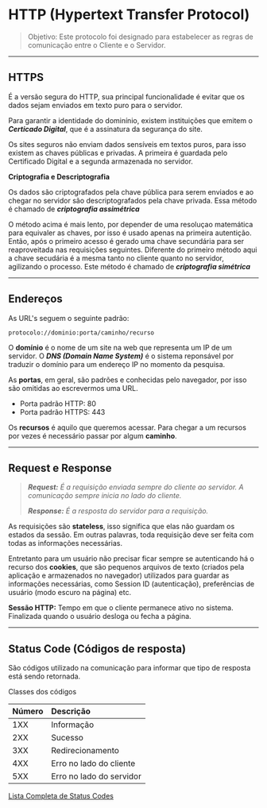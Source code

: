# HTTP (Hypertext Transfer Protocol)

> Objetivo: Este protocolo foi designado para estabelecer as regras de comunicação entre o Cliente e o Servidor.

***

## HTTPS

É a versão segura do HTTP, sua principal funcionalidade é evitar que os dados sejam enviados em texto puro para o servidor.

Para garantir a identidade do dominínio, existem instituições que emitem o ***Certicado Digital***, que é a assinatura da segurança do site.

Os sites seguros não enviam dados sensíveis em textos puros, para isso existem as chaves públicas e privadas. A primeira é guardada pelo Certificado Digital e a segunda armazenada no servidor.

**Criptografia e Descriptografia**

Os dados são criptografados pela chave pública para serem enviados e ao chegar no servidor são descriptografados pela chave privada. Essa método é chamado de ***criptografia assimétrica***

O método acima é mais lento, por depender de uma resoluçao matemática para equivaler as chaves, por isso é usado apenas na primeira autentição. Então, após o primeiro acesso é gerado uma chave secundária para ser reaproveitada nas requisições seguintes. Diferente do primeiro método aqui a chave secudária é a mesma tanto no cliente quanto no servidor, agilizando o processo. Este método é chamado de ***criptografia simétrica***

***

## Endereços

As URL's seguem o seguinte padrão:

`protocolo://dominio:porta/caminho/recurso`

O **domínio** é o nome de um site na web que representa um IP de um servidor. O ***DNS (Domain Name System)*** é o sistema reponsável por traduzir o domínio para um endereço IP no momento da pesquisa.

As **portas**, em geral, são padrões e conhecidas pelo navegador, por isso são omitidas ao escrevermos uma URL.
- Porta padrão HTTP: 80
- Porta padrão HTTPS: 443

Os **recursos** é aquilo que queremos acessar. Para chegar a um recursos por vezes é necessário passar por algum **caminho**.

***

## Request e Response

> ***Request:** É a requisição enviada sempre do cliente ao servidor. A comunicação sempre inicia no lado do cliente.*
> 
> ***Response:** É a resposta do servidor para a requisição.*

As requisições são **stateless**, isso significa que elas não guardam os estados da sessão. Em outras palavras, toda requisição deve ser feita com todas as informações necessárias.

Entretanto para um usuário não precisar ficar sempre se autenticando há o recurso dos **cookies**, que são pequenos arquivos de texto (criados pela aplicação e armazenados no navegador) utilizados para guardar as informações necessárias, como Session ID (autenticação), preferências de usuário (modo escuro na página) etc.

**Sessão HTTP:** Tempo em que o cliente permanece ativo no sistema. Finalizada quando o usuário desloga ou fecha a página.

***

## Status Code (Códigos de resposta)

São códigos utilizado na comunicação para informar que tipo de resposta está sendo retornada.

Classes dos códigos

| Número | Descrição                 |
| :---   | :------                   |
| 1XX    | Informação                |
| 2XX    | Sucesso                   |
| 3XX    | Redirecionamento          |
| 4XX    | Erro no lado do cliente   |
| 5XX    | Erro no lado do servidor  |

[Lista Completa de Status Codes](https://www.w3schools.com/tags/ref_httpmessages.asp)